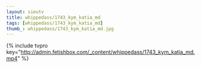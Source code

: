 ```yaml
--- 
layout: sieutv
title: whippedass/1743_kym_katia_md
tags: [whippedass/1743_kym_katia_md]
thumb_: whippedass/1743_kym_katia_md.jpg
---
```

{% include tvpro key="http://admin.fetishbox.com/_content/whippedass/1743_kym_katia_md.mp4" %} 
